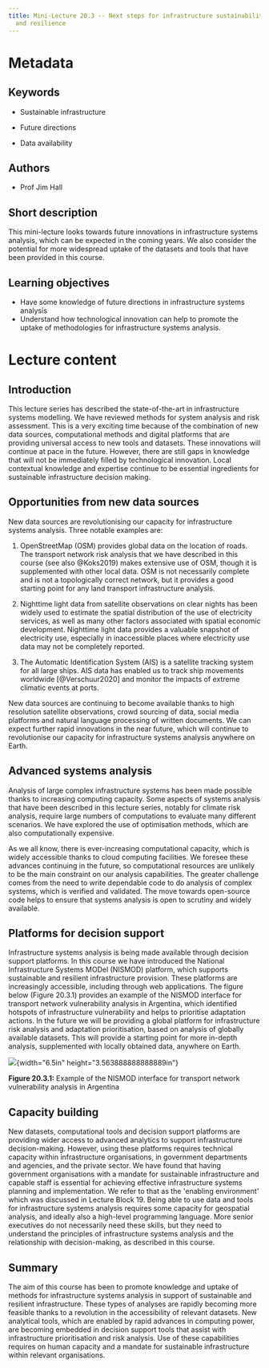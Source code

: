```yaml
---
title: Mini-Lecture 20.3 -- Next steps for infrastructure sustainability
  and resilience
---
```


# Metadata 

## Keywords

-   Sustainable infrastructure

-   Future directions

-   Data availability

## Authors

-   Prof Jim Hall

## Short description

This mini-lecture looks towards future innovations in infrastructure
systems analysis, which can be expected in the coming years. We also
consider the potential for more widespread uptake of the datasets and
tools that have been provided in this course.

## Learning objectives 

-   Have some knowledge of future directions in infrastructure systems
    analysis
-   Understand how technological innovation can help to promote the
    uptake of methodologies for infrastructure systems analysis.

# Lecture content 

## Introduction

This lecture series has described the state-of-the-art in infrastructure
systems modelling. We have reviewed methods for system analysis and risk
assessment. This is a very exciting time because of the combination of
new data sources, computational methods and digital platforms that are
providing universal access to new tools and datasets. These innovations
will continue at pace in the future. However, there are still gaps in
knowledge that will not be immediately filled by technological
innovation. Local contextual knowledge and expertise continue to be
essential ingredients for sustainable infrastructure decision making.

## Opportunities from new data sources

New data sources are revolutionising our capacity for infrastructure
systems analysis. Three notable examples are:

1.  OpenStreetMap (OSM) provides global data on the location of roads.
    The transport network risk analysis that we have described in this
    course (see also @Koks2019) makes extensive use of OSM, though it
    is supplemented with other local data. OSM is not necessarily
    complete and is not a topologically correct network, but it provides
    a good starting point for any land transport infrastructure
    analysis.

2.  Nighttime light data from satellite observations on clear nights has
    been widely used to estimate the spatial distribution of the use of
    electricity services, as well as many other factors associated with
    spatial economic development. Nighttime light data provides a
    valuable snapshot of electricity use, especially in inaccessible
    places where electricity use data may not be completely reported.

3.  The Automatic Identification System (AIS) is a satellite tracking
    system for all large ships. AIS data has enabled us to track ship
    movements worldwide [@Verschuur2020] and monitor the impacts of
    extreme climatic events at ports.

New data sources are continuing to become available thanks to high
resolution satellite observations, crowd sourcing of data, social media
platforms and natural language processing of written documents. We can
expect further rapid innovations in the near future, which will continue
to revolutionise our capacity for infrastructure systems analysis
anywhere on Earth.

## Advanced systems analysis

Analysis of large complex infrastructure systems has been made possible
thanks to increasing computing capacity. Some aspects of systems
analysis that have been described in this lecture series, notably for
climate risk analysis, require large numbers of computations to evaluate
many different scenarios. We have explored the use of optimisation
methods, which are also computationally expensive.

As we all know, there is ever-increasing computational capacity, which
is widely accessible thanks to cloud computing facilities. We foresee
these advances continuing in the future, so computational resources are
unlikely to be the main constraint on our analysis capabilities. The
greater challenge comes from the need to write dependable code to do
analysis of complex systems, which is verified and validated. The move
towards open-source code helps to ensure that systems analysis is open
to scrutiny and widely available.

## Platforms for decision support

Infrastructure systems analysis is being made available through decision
support platforms. In this course we have introduced the National
Infrastructure Systems MODel (NISMOD) platform, which supports
sustainable and resilient infrastructure provision. These platforms are
increasingly accessible, including through web applications. The figure
below (Figure 20.3.1) provides an example of the NISMOD interface for
transport network vulnerability analysis in Argentina, which identified
hotspots of infrastructure vulnerability and helps to prioritise
adaptation actions. In the future we will be providing a global platform
for infrastructure risk analysis and adaptation prioritisation, based on
analysis of globally available datasets. This will provide a starting
point for more in-depth analysis, supplemented with locally obtained
data, anywhere on Earth.

![](media/image1.png){width="6.5in" height="3.563888888888889in"}

**Figure 20.3.1:** Example of the NISMOD interface for transport network
vulnerability analysis in Argentina

## Capacity building

New datasets, computational tools and decision support platforms are
providing wider access to advanced analytics to support infrastructure
decision-making. However, using these platforms requires technical
capacity within infrastructure organisations, in government departments
and agencies, and the private sector. We have found that having
government organisations with a mandate for sustainable infrastructure
and capable staff is essential for achieving effective infrastructure
systems planning and implementation. We refer to that as the 'enabling
environment' which was discussed in Lecture Block 19. Being able to use
data and tools for infrastructure systems analysis requires some
capacity for geospatial analysis, and ideally also a high-level
programming language. More senior executives do not necessarily need
these skills, but they need to understand the principles of
infrastructure systems analysis and the relationship with
decision-making, as described in this course.

## Summary

The aim of this course has been to promote knowledge and uptake of
methods for infrastructure systems analysis in support of sustainable
and resilient infrastructure. These types of analyses are rapidly
becoming more feasible thanks to a revolution in the accessibility of
relevant datasets. New analytical tools, which are enabled by rapid
advances in computing power, are becoming embedded in decision support
tools that assist with infrastructure prioritisation and risk analysis.
Use of these capabilities requires on human capacity and a mandate for
sustainable infrastructure within relevant organisations.
